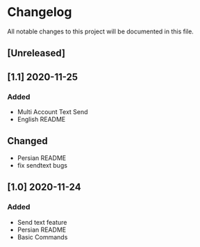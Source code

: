 # Changelog

All notable changes to this project will be documented in this file.

## [Unreleased]

## [1.1] 2020-11-25

### Added

- Multi Account Text Send
- English README

## Changed

- Persian README
- fix sendtext bugs

## [1.0] 2020-11-24

### Added

- Send text feature
- Persian README
- Basic Commands
